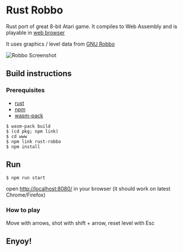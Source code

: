 # Rust Robbo

Rust port of great 8-bit Atari game. It compiles to Web Assembly and is playable in [web browser](http://robbo.sed.pl/)

It uses graphics / level data from [GNU Robbo](http://gnurobbo.sourceforge.net)

![Robbo Screenshot](https://s3.eu-central-1.amazonaws.com/mrk-public/robbo/data/robbo-screenshot.png)

## Build instructions

### Prerequisites

* [rust](https://www.rust-lang.org/tools/install)
* [npm](https://www.npmjs.com/get-npm)
* [wasm-pack](https://rustwasm.github.io/wasm-pack/installer/)


```
$ wasm-pack build
$ (cd pkg; npm link)
$ cd www
$ npm link rust-robbo
$ npm install
```

## Run
```
$ npm run start
```

open [http://localhost:8080/](http://localhost:8080/) in your browser (it should work on latest Chrome/Firefox)


### How to play

Move with arrows, shot with shift + arrow, reset level with Esc

Enyoy!
------
